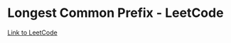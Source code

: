 # Longest Common Prefix - LeetCode

[Link to LeetCode](https://leetcode.com/problems/longest-common-prefix/submissions/)
